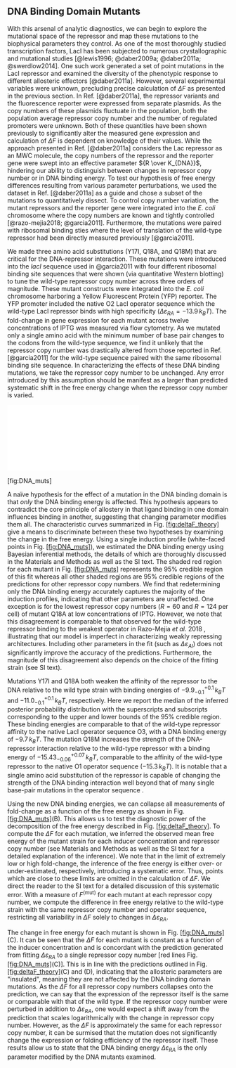 ## DNA Binding Domain Mutants

With this arsenal of analytic diagnostics, we can begin to explore the
mutational space of the repressor and map these mutations to the
biophysical parameters they control. As one of the most thoroughly
studied transcription factors, LacI has been subjected to numerous
crystallographic and mutational studies [@lewis1996; @daber2009a; @daber2011a; @swerdlow2014]. One such work generated a set
of point mutations in the LacI repressor and examined the diversity of
the phenotypic response to different allosteric effectors [@daber2011a]. However,
several experimental variables were unknown, precluding precise
calculation of $\Delta F$ as presented in the previous section. In
Ref. [@daber2011a], the repressor variants and the fluorescence reporter were
expressed from separate plasmids. As the copy numbers of these plasmids
fluctuate in the population, both the population average repressor copy
number and the number of regulated promoters were unknown. Both of these
quantities have been shown previously to significantly alter the
measured gene expression and calculation of $\Delta F$ is dependent on
knowledge of their values. While the approach presented in Ref. 
[@daber2011a] considers the Lac repressor as an MWC molecule, the copy numbers of the
repressor and the reporter gene were swept into an effective parameter
${R \over K_{DNA}}$, hindering our ability to distinguish between
changes in repressor copy number or in DNA binding energy. To test our
hypothesis of free energy differences resulting from various parameter
perturbations, we used the dataset in Ref. [@daber2011a] as a guide and chose a
subset of the mutations to quantitatively dissect. To control copy
number variation, the mutant repressors and the reporter gene were
integrated into the *E. coli* chromosome where the copy numbers are
known and tightly controlled [@razo-mejia2018; @garcia2011]. Furthermore, the mutations were paired
with ribosomal binding sties where the level of translation of the
wild-type repressor had been directly measured previously [@garcia2011].

We made three amino acid substitutions (Y17I, Q18A, and Q18M) that are
critical for the DNA-repressor interaction. These mutations were
introduced into the *lacI* sequence used in @garcia2011
with four different ribosomal binding site sequences that were shown
(via quantitative Western blotting) to tune the wild-type repressor copy
number across three orders of magnitude. These mutant constructs were
integrated into the *E. coli* chromosome harboring a Yellow Fluorescent
Protein (YFP) reporter. The YFP promoter included the native O2 LacI
operator sequence which the wild-type LacI repressor binds with high
specificity ($\Delta\varepsilon_{RA} = -13.9\, k_BT$). The fold-change
in gene expression for each mutant across twelve concentrations of IPTG
was measured via flow cytometry. As we mutated only a single amino acid
with the minimum number of base pair changes to the codons from the
wild-type sequence, we find it unlikely that the repressor copy number
was drastically altered from those reported in Ref. [@garcia2011] for the wild-type
sequence paired with the same ribosomal binding site sequence. In
characterizing the effects of these DNA binding mutations, we take the
repressor copy number to be unchanged. Any error introduced by this
assumption should be manifest as a larger than predicted systematic
shift in the free energy change when the repressor copy number is
varied.

![image](Fig3.pdf)

<span id="fig:DNA_muts" label="fig:DNA_muts">\[fig:DNA\_muts\]</span>

A naïve hypothesis for the effect of a mutation in the DNA binding
domain is that *only* the DNA binding energy is affected. This
hypothesis appears to contradict the core principle of allostery in that
ligand binding in one domain influences binding in another, suggesting
that changing parameter modifies them all. The characteristic curves
summarized in Fig. [\[fig:deltaF\_theory\]](#fig:deltaF_theory) give a
means to discriminate between these two hypotheses by examining the
change in the free energy. Using a single induction profile (white-faced
points in Fig. [\[fig:DNA\_muts\]](#fig:DNA_muts)), we estimated the DNA
binding energy using Bayesian inferential methods, the details of which
are thoroughly discussed in the Materials and Methods as well as the SI
text. The shaded red region for each mutant in Fig.
[\[fig:DNA\_muts\]](#fig:DNA_muts) represents the 95% credible region of
this fit whereas all other shaded regions are 95% credible regions of
the predictions for other repressor copy numbers. We find that
redetermining only the DNA binding energy accurately captures the
majority of the induction profiles, indicating that other parameters are
unaffected. One exception is for the lowest repressor copy numbers
($R = 60$ and $R=124$ per cell) of mutant Q18A at low concentrations
of IPTG. However, we note that this disagreement is comparable to that
observed for the wild-type repressor binding to the weakest operator in
Razo-Mejia *et al.* 2018 , illustrating that our model is imperfect in
characterizing weakly repressing architectures. Including other
parameters in the fit (such as $\Delta\varepsilon_{AI}$) does not
significantly improve the accuracy of the predictions. Furthermore, the
magnitude of this disagreement also depends on the choice of the fitting
strain (see SI text).

Mutations Y17I and Q18A both weaken the affinity of the repressor to the
DNA relative to the wild type strain with binding energies of
$-9.9 ^{+0.1}_{-0.1}\, k_BT$ and $-11.0^{+0.1}_{-0.1}\, k_BT$,
respectively. Here we report the median of the inferred posterior
probability distribution with the superscripts and subscripts
corresponding to the upper and lower bounds of the 95% credible region.
These binding energies are comparable to that of the wild-type repressor
affinity to the native LacI operator sequence O3, with a DNA binding
energy of $-9.7\, k_BT$. The mutation Q18M increases the strength of
the DNA-repressor interaction relative to the wild-type repressor with a
binding energy of $-15.43^{+0.07}_{-0.06}\, k_BT$, comparable to the
affinity of the wild-type repressor to the native O1 operator sequence
($-15.3\, k_BT$). It is notable that a single amino acid substitution
of the repressor is capable of changing the strength of the DNA binding
interaction well beyond that of many single base-pair mutations in the
operator sequence .

Using the new DNA binding energies, we can collapse all measurements of
fold-change as a function of the free energy as shown in Fig.
[\[fig:DNA\_muts\]](#fig:DNA_muts)(B). This allows us to test the
diagnostic power of the decomposition of the free energy described in
Fig. [\[fig:deltaF\_theory\]](#fig:deltaF_theory). To compute the
$\Delta F$ for each mutation, we inferred the observed mean free
energy of the mutant strain for each inducer concentration and repressor
copy number (see Materials and Methods as well as the SI text for a
detailed explanation of the inference). We note that in the limit of
extremely low or high fold-change, the inference of the free energy is
either over- or under-estimated, respectively, introducing a systematic
error. Thus, points which are close to these limits are omitted in the
calculation of $\Delta F$. We direct the reader to the SI text for a
detailed discussion of this systematic error. With a measure of
$F^\mathrm{(mut)}$ for each mutant at each repressor copy number, we
compute the difference in free energy relative to the wild-type strain
with the same repressor copy number and operator sequence, restricting
all variability in $\Delta F$ solely to changes in
$\Delta\varepsilon_{RA}$.

The change in free energy for each mutant is shown in Fig.
[\[fig:DNA\_muts\]](#fig:DNA_muts)(C). It can be seen that the
$\Delta F$ for each mutant is constant as a function of the inducer
concentration and is concordant with the prediction generated from
fitting $\Delta\varepsilon_{RA}$ to a single repressor copy number
\[red lines Fig. [\[fig:DNA\_muts\]](#fig:DNA_muts)(C)\]. This is in
line with the predictions outlined in Fig.
[\[fig:deltaF\_theory\]](#fig:deltaF_theory)(C) and (D), indicating that
the allosteric parameters are "insulated", meaning they are not affected
by the DNA binding domain mutations. As the $\Delta F$ for all
repressor copy numbers collapses onto the prediction, we can say that
the expression of the repressor itself is the same or comparable with
that of the wild type. If the repressor copy number were perturbed in
addition to $\Delta
\varepsilon_{RA}$, one would expect a shift away from the prediction
that scales logarithmically with the change in repressor copy number.
However, as the $\Delta F$ is approximately the same for each
repressor copy number, it can be surmised that the mutation does not
significantly change the expression or folding efficiency of the
repressor itself. These results allow us to state that the DNA binding
energy $\Delta\varepsilon_{RA}$ is the only parameter modified by the
DNA mutants examined.


